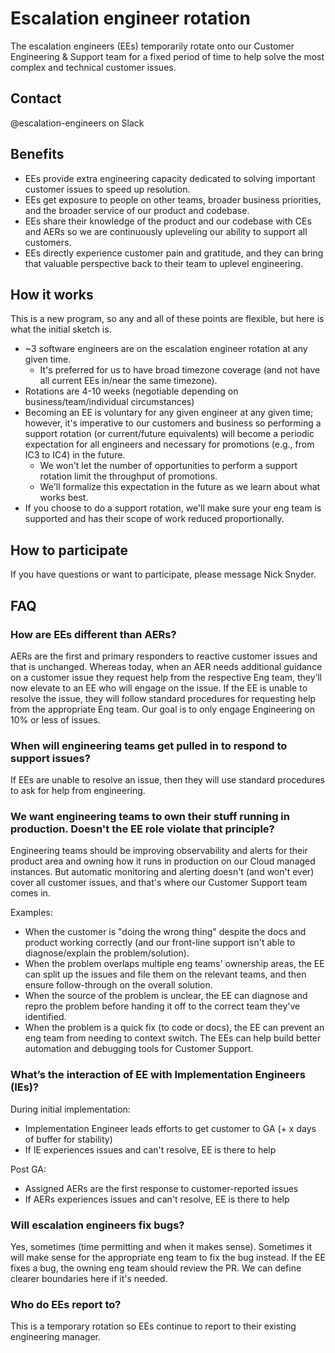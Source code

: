 # Escalation engineer rotation

The escalation engineers (EEs) temporarily rotate onto our Customer Engineering & Support team for a fixed period of time to help solve the most complex and technical customer issues.

## Contact

@escalation-engineers on Slack

## Benefits

- EEs provide extra engineering capacity dedicated to solving important customer issues to speed up resolution.
- EEs get exposure to people on other teams, broader business priorities, and the broader service of our product and codebase.
- EEs share their knowledge of the product and our codebase with CEs and AERs so we are continuously upleveling our ability to support all customers.
- EEs directly experience customer pain and gratitude, and they can bring that valuable perspective back to their team to uplevel engineering.

## How it works

This is a new program, so any and all of these points are flexible, but here is what the initial sketch is.

- ~3 software engineers are on the escalation engineer rotation at any given time.
  - It's preferred for us to have broad timezone coverage (and not have all current EEs in/near the same timezone).
- Rotations are 4-10 weeks (negotiable depending on business/team/individual circumstances)
- Becoming an EE is voluntary for any given engineer at any given time; however, it's imperative to our customers and business so performing a support rotation (or current/future equivalents) will become a periodic expectation for all engineers and necessary for promotions (e.g., from IC3 to IC4) in the future.
  - We won't let the number of opportunities to perform a support rotation limit the throughput of promotions.
  - We'll formalize this expectation in the future as we learn about what works best.
- If you choose to do a support rotation, we'll make sure your eng team is supported and has their scope of work reduced proportionally.

## How to participate

If you have questions or want to participate, please message Nick Snyder.

## FAQ

### How are EEs different than AERs?

AERs are the first and primary responders to reactive customer issues and that is unchanged. Whereas today, when an AER needs additional guidance on a customer issue they request help from the respective Eng team, they’ll now elevate to an EE who will engage on the issue. If the EE is unable to resolve the issue, they will follow standard procedures for requesting help from the appropriate Eng team. Our goal is to only engage Engineering on 10% or less of issues.

### When will engineering teams get pulled in to respond to support issues?

If EEs are unable to resolve an issue, then they will use standard procedures to ask for help from engineering.

### We want engineering teams to own their stuff running in production. Doesn't the EE role violate that principle?

Engineering teams should be improving observability and alerts for their product area and owning how it runs in production on our Cloud managed instances. But automatic monitoring and alerting doesn't (and won't ever) cover all customer issues, and that's where our Customer Support team comes in.

Examples:

- When the customer is "doing the wrong thing" despite the docs and product working correctly (and our front-line support isn't able to diagnose/explain the problem/solution).
- When the problem overlaps multiple eng teams' ownership areas, the EE can split up the issues and file them on the relevant teams, and then ensure follow-through on the overall solution.
- When the source of the problem is unclear, the EE can diagnose and repro the problem before handing it off to the correct team they've identified.
- When the problem is a quick fix (to code or docs), the EE can prevent an eng team from needing to context switch.
  The EEs can help build better automation and debugging tools for Customer Support.

### What’s the interaction of EE with Implementation Engineers (IEs)?

During initial implementation:

- Implementation Engineer leads efforts to get customer to GA (+ x days of buffer for stability)
- If IE experiences issues and can't resolve, EE is there to help

Post GA:

- Assigned AERs are the first response to customer-reported issues
- If AERs experiences issues and can't resolve, EE is there to help

### Will escalation engineers fix bugs?

Yes, sometimes (time permitting and when it makes sense). Sometimes it will make sense for the appropriate eng team to fix the bug instead. If the EE fixes a bug, the owning eng team should review the PR. We can define clearer boundaries here if it's needed.

### Who do EEs report to?

This is a temporary rotation so EEs continue to report to their existing engineering manager.

